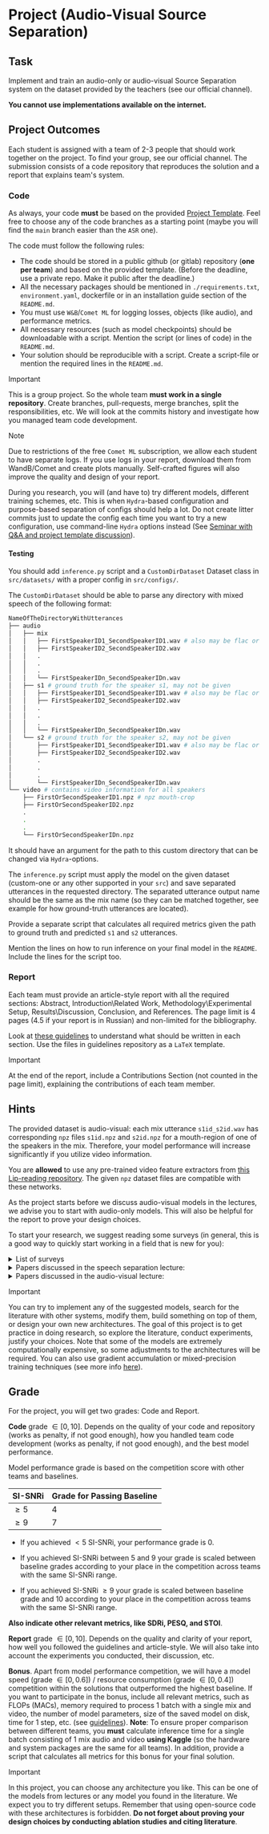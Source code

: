 # Project (Audio-Visual Source Separation)

## Task

Implement and train an audio-only or audio-visual Source Separation system on the dataset provided by the teachers (see our official channel).

**You cannot use implementations available on the internet.**

## Project Outcomes

Each student is assigned with a team of 2-3 people that should work together on the project. To find your group, see our official channel. The submission consists of a code repository that reproduces the solution and a report that explains team's system.

### Code

As always, your code **must** be based on the provided [Project Template](https://github.com/Blinorot/pytorch_project_template). Feel free to choose any of the code branches as a starting point (maybe you will find the `main` branch easier than the `ASR` one).

The code must follow the following rules:

- The code should be stored in a public github (or gitlab) repository (**one per team**) and based on the provided template. (Before the deadline, use a private repo. Make it public after the deadline.)
- All the necessary packages should be mentioned in `./requirements.txt`, `environment.yaml`, dockerfile or in an installation guide section of the `README.md`.
- You must use `W&B`/`Comet ML` for logging losses, objects (like audio), and performance metrics.
- All necessary resources (such as model checkpoints) should be downloadable with a script. Mention the script (or lines of code) in the `README.md`.
- Your solution should be reproducible with a script. Create a script-file or mention the required lines in the `README.md`.

> [!IMPORTANT]
> This is a group project. So the whole team **must work in a single repository**. Create branches, pull-requests, merge branches, split the responsibilities, etc. We will look at the commits history and investigate how you managed team code development.

> [!NOTE]
> Due to restrictions of the free `Comet ML` subscription, we allow each student to have separate logs. If you use logs in your report, download them from WandB/Comet and create plots manually. Self-crafted figures will also improve the quality and design of your report.

During you research, you will (and have to) try different models, different training schemes, etc. This is when `Hydra`-based configuration and purpose-based separation of configs should help a lot. Do not create litter commits just to update the config each time you want to try a new configuration, use command-line `Hydra` options instead (See [Seminar with Q&A and project template discussion](https://github.com/markovka17/dla/tree/2024/week03)).

#### Testing

You should add `inference.py` script and a `CustomDirDataset` Dataset class in `src/datasets/` with a proper config in `src/configs/`.

The `CustomDirDataset` should be able to parse any directory with mixed speech of the following format:

```bash
NameOfTheDirectoryWithUtterances
├── audio
│   ├── mix
│   │   ├── FirstSpeakerID1_SecondSpeakerID1.wav # also may be flac or mp3
│   │   ├── FirstSpeakerID2_SecondSpeakerID2.wav
│   │   .
│   │   .
│   │   .
│   │   └── FirstSpeakerIDn_SecondSpeakerIDn.wav
│   ├── s1 # ground truth for the speaker s1, may not be given
│   │   ├── FirstSpeakerID1_SecondSpeakerID1.wav # also may be flac or mp3
│   │   ├── FirstSpeakerID2_SecondSpeakerID2.wav
│   │   .
│   │   .
│   │   .
│   │   └── FirstSpeakerIDn_SecondSpeakerIDn.wav
│   └── s2 # ground truth for the speaker s2, may not be given
│       ├── FirstSpeakerID1_SecondSpeakerID1.wav # also may be flac or mp3
│       ├── FirstSpeakerID2_SecondSpeakerID2.wav
│       .
│       .
│       .
│       └── FirstSpeakerIDn_SecondSpeakerIDn.wav
└── video # contains video information for all speakers
    ├── FirstOrSecondSpeakerID1.npz # npz mouth-crop
    ├── FirstOrSecondSpeakerID2.npz
    .
    .
    .
    └── FirstOrSecondSpeakerIDn.npz
```

It should have an argument for the path to this custom directory that can be changed via `Hydra`-options.

The `inference.py` script must apply the model on the given dataset (custom-one or any other supported in your `src`) and save separated utterances in the requested directory. The separated utterance output name should be the same as the mix name (so they can be matched together, see example for how ground-truth utterances are located).

Provide a separate script that calculates all required metrics given the path to ground truth and predicted `s1` and `s2` utterances.

Mention the lines on how to run inference on your final model in the `README`. Include the lines for the script too.

### Report

Each team must provide an article-style report with all the required sections: Abstract, Introduction\Related Work, Methodology\Experimental Setup, Results\Discussion, Conclusion, and References. The page limit is 4 pages (4.5 if your report is in Russian) and non-limited for the bibliography.

Look at [these guidelines](https://github.com/Blinorot/pytorch_project_template/blob/report/HowToWriteAPaper.pdf) to understand what should be written in each section. Use the files in guidelines repository as a `LaTeX` template.

> [!IMPORTANT]
> At the end of the report, include a Contributions Section (not counted in the page limit), explaining the contributions of each team member.

## Hints

The provided dataset is audio-visual: each mix utterance `s1id_s2id.wav` has corresponding `npz` files `s1id.npz` and `s2id.npz` for a mouth-region of one of the speakers in the mix. Therefore, your model performance will increase significantly if you utilize video information.

You are **allowed** to use any pre-trained video feature extractors from [this Lip-reading repository](https://github.com/mpc001/Lipreading_using_Temporal_Convolutional_Networks). The given `npz` dataset files are compatible with these networks.

As the project starts before we discuss audio-visual models in the lectures, we advise you to start with audio-only models. This will also be helpful for the report to prove your design choices.

To start your research, we suggest reading some surveys (in general, this is a good way to quickly start working in a field that is new for you):

<details>

<summary>List of surveys</summary>

- [Wang, DeLiang, and Jitong Chen. "Supervised speech separation based on deep learning: An overview." IEEE/ACM transactions on audio, speech, and language processing 26.10 (2018): 1702-1726.](https://arxiv.org/pdf/1708.07524)

- [Zhu, Hao, et al. "Deep audio-visual learning: A survey." International Journal of Automation and Computing 18.3 (2021): 351-376.](https://arxiv.org/abs/2001.04758)
- [Michelsanti, Daniel, et al. "An overview of deep-learning-based audio-visual speech enhancement and separation." IEEE/ACM Transactions on Audio, Speech, and Language Processing 29 (2021): 1368-1396](https://arxiv.org/abs/2008.09586)

</details>

<details>

<summary>Papers discussed in the speech separation lecture:</summary>

- [Luo, Yi, and Nima Mesgarani. "Tasnet: time-domain audio separation network for real-time, single-channel speech separation." 2018 IEEE International Conference on Acoustics, Speech and Signal Processing (ICASSP). IEEE, 2018.](https://ieeexplore.ieee.org/document/8462116)

- [Luo, Yi, Zhuo Chen, and Nima Mesgarani. "Speaker-independent speech separation with deep attractor network." IEEE/ACM Transactions on Audio, Speech, and Language Processing 26.4 (2018): 787-796.](https://dl.acm.org/doi/10.1109/TASLP.2018.2795749)

- [Wang, Quan, et al. "Voicefilter: Targeted voice separation by speaker-conditioned spectrogram masking." arXiv preprint arXiv:1810.04826 (2018).](https://arxiv.org/abs/1810.04826)

- [Luo, Yi, and Nima Mesgarani. "Conv-tasnet: Surpassing ideal time–frequency magnitude masking for speech separation." IEEE/ACM transactions on audio, speech, and language processing 27.8 (2019): 1256-1266.](https://arxiv.org/pdf/1809.07454.pdf)

- [Ge, Meng, et al. "Spex+: A complete time domain speaker extraction network." arXiv preprint arXiv:2005.04686 (2020).](https://arxiv.org/pdf/2005.04686.pdf)

- [Luo, Yi, Zhuo Chen, and Takuya Yoshioka. "Dual-path rnn: efficient long sequence modeling for time-domain single-channel speech separation." ICASSP 2020-2020 IEEE International Conference on Acoustics, Speech and Signal Processing (ICASSP). IEEE, 2020.](https://ieeexplore.ieee.org/document/9054266)

- [Wang, Quan, et al. "VoiceFilter-Lite: Streaming targeted voice separation for on-device speech recognition." arXiv preprint arXiv:2009.04323 (2020).](https://arxiv.org/pdf/2009.04323)

- [Rikhye, Rajeev, et al. "Multi-user VoiceFilter-Lite via attentive speaker embedding." 2021 IEEE Automatic Speech Recognition and Understanding Workshop (ASRU). IEEE, 2021.](https://arxiv.org/pdf/2107.01201.pdf)

</details>

<details>

<summary>Papers discussed in the audio-visual lecture:</summary>

- [Pegg, Samuel, Kai Li, and Xiaolin Hu. "RTFS-Net: Recurrent time-frequency modelling for efficient audio-visual speech separation." arXiv preprint arXiv:2309.17189 (2023).](https://arxiv.org/abs/2309.17189)

- [Li, Kai, et al. "An audio-visual speech separation model inspired by cortico-thalamo-cortical circuits." IEEE Transactions on Pattern Analysis and Machine Intelligence (2024).](https://arxiv.org/abs/2212.10744)

</details>

> [!IMPORTANT]
> You can try to implement any of the suggested models, search for the literature with other systems, modify them, build something on top of them, or design your own new architectures. The goal of this project is to get practice in doing research, so explore the literature, conduct experiments, justify your choices. Note that some of the models are extremely computationally expensive, so some adjustments to the architectures will be required. You can also use gradient accumulation or mixed-precision training techniques (see more info [here](https://github.com/LauzHack/deep-learning-bootcamp/tree/main/day06)).

## Grade

For the project, you will get two grades: Code and Report.

**Code** grade $\in [0, 10]$. Depends on the quality of your code and repository (works as penalty, if not good enough), how you handled team code development (works as penalty, if not good enough), and the best model performance.

Model performance grade is based on the competition score with other teams and baselines.

| SI-SNRi | Grade for Passing Baseline |
| ------- | -------------------------- |
| $\ge 5$ | $4$                        |
| $\ge 9$ | $7$                        |

- If you achieved $< 5$ SI-SNRi, your performance grade is $0$.

- If you achieved SI-SNRi between $5$ and $9$ your grade is scaled between baseline grades according to your place in the competition across teams with the same SI-SNRi range.

- If you achieved SI-SNRi $\ge 9$ your grade is scaled between baseline grade and $10$ according to your place in the competition across teams with the same SI-SNRi range.

**Also indicate other relevant metrics, like SDRi, PESQ, and STOI**.

**Report** grade $\in [0, 10]$. Depends on the quality and clarity of your report, how well you followed the guidelines and article-style. We will also take into account the experiments you conducted, their discussion, etc.

**Bonus**. Apart from model performance competition, we will have a model speed (grade $\in [0, 0.6]$) / resource consumption (grade $\in [0, 0.4]$) competition within the solutions that outperformed the highest baseline. If you want to participate in the bonus, include all relevant metrics, such as FLOPs (MACs), memory required to process 1 batch with a single mix and video, the number of model parameters, size of the saved model on disk, time for 1 step, etc. (see [guidelines](https://github.com/Blinorot/pytorch_project_template/blob/report/HowToWriteAPaper.pdf)). **Note**: To ensure proper comparison between different teams, you **must** calculate inference time for a single batch consisting of 1 mix audio and video **using Kaggle** (so the hardware and system packages are the same for all teams). In addition, provide a script that calculates all metrics for this bonus for your final solution.

> [!IMPORTANT]
> In this project, you can choose any architecture you like. This can be one of the models from lectures or any model you found in the literature. We expect you to try different setups. Remember that using open-source code with these architectures is forbidden. **Do not forget about proving your design choices by conducting ablation studies and citing literature**.
